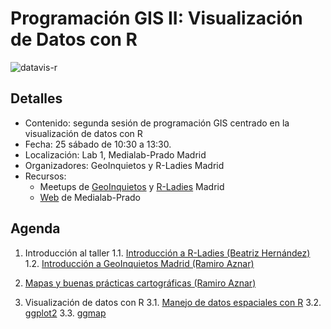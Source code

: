 # Programación GIS II: Visualización de Datos con R

![datavis-r](http://medialab-prado.es/mmedia/19/19925/500_0.png)

## Detalles

* Contenido: segunda sesión de programación GIS centrado en la visualización de datos con R
* Fecha: 25 sábado de 10:30 a 13:30.
* Localización: Lab 1, Medialab-Prado Madrid
* Organizadores: GeoInquietos y R-Ladies Madrid
* Recursos:
  * Meetups de [GeoInquietos](https://www.meetup.com/es-ES/Geoinquietos-MAD/events/238111854/) y [R-Ladies](https://www.meetup.com/es-ES/rladies-madrid/events/238114648/) Madrid
  * [Web](http://medialab-prado.es/article/programacion-gis-ii-visualizacion-datos-con-r) de Medialab-Prado
  
## Agenda

1. Introducción al taller
1.1. [Introducción a R-Ladies (Beatriz Hernández)]()
1.2. [Introducción a GeoInquietos Madrid (Ramiro Aznar)]()

2. [Mapas y buenas prácticas cartográficas (Ramiro Aznar)]()

3. Visualización de datos con R
3.1. [Manejo de datos espaciales con R](secciones/maps.md)
3.2. [ggplot2](secciones/ggplot2.md)
3.3. [ggmap](secciones/ggmap.md)
